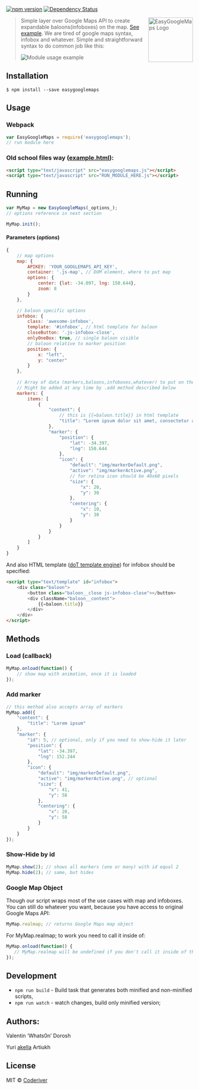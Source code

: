 
[![npm version](https://badge.fury.io/js/easygooglemaps.svg)](https://badge.fury.io/js/easygooglemaps)
[![Dependency Status][depstat-image]][depstat-url]


> <img align="right" width="120" 
     title="EasyGoogleMaps Logo"
     src="https://rawgit.com/coderiver/easygooglemaps/master/logo.svg">Simple layer over Google Maps API to create expandable baloons(infoboxes) on the map. [See example](https://coderiver.github.io/EasyGoogleMaps/example/index.html). We are tired of google maps syntax, infobox and whatever. Simple and straightforward syntax to do common job like this:
> 
> ![Module usage example](https://github.com/coderiver/easygooglemaps/raw/master/example/screenshot.png "Module usage example")

## Installation

```
$ npm install --save easygooglemaps
```

## Usage
### Webpack
```js
var EasyGoogleMaps = require('easygooglemaps');
// run module here
```
### Old school files way ([example.html](https://coderiver.github.io/EasyGoogleMaps/example/index.html)):
```html
<script type="text/javascript" src="easygooglemaps.js"></script>
<script type="text/javascript" src="RUN_MODULE_HERE.js"></script>
```
## Running
```js
var MyMap = new EasyGoogleMaps(_options_);
// options reference in next section

MyMap.init();
```


#### Parameters (_options_)
```js
{
	// map options
	map: {
		APIKEY: 'YOUR_GOOGLEMAPS_API_KEY',
		container: '.js-map', // DOM element, where to put map
		options: {
			center: {lat: -34.097, lng: 150.644},
			zoom: 8
		}
	},

	// baloon specific options
	infobox: {
		class: 'awesome-infobox',
		template: '#infobox', // html template for baloon
		closeButton: '.js-infobox-close',
		onlyOneBox: true, // single baloon visible
		// baloon relative to marker position
		position: {
			x: "left",
			y: "center"	
		}
	},
	
	// Array of data (markers,baloons,infoboxes,whatever) to put on the map
	// Might be added at any time by .add method described below
	markers: {
		items: [
			{
				"content": {
					// this is {{=baloon.title}} in html template
					"title": "Lorem ipsum dolor sit amet, consectetur adipisicing elit. Dolore, consequatur."
				},
				"marker": {
					"position": {
						"lat": -34.397,
						"lng": 150.644
					},
					"icon": {
						"default": "img/markerDefault.png",
						"active": "img/markerActive.png",
						// for retina icon should be 40x60 pixels
						"size": {
							"x": 20,
							"y": 30
						},
						"centering": {
							"x": 10,
							"y": 30
						}
					}
				}
			}
		]
	}
}
```
And also HTML template ([doT template engine](http://olado.github.io/doT/index.html)) for infobox should be specified:
```html
<script type="text/template" id="infobox">
	<div class="baloon">
		<button class="baloon__close js-infobox-close"></button>
		<div className="baloon__content">
			{{=baloon.title}}
		</div>
	</div>
</script>
```

## Methods
### Load (callback)
```js
MyMap.onload(function() {
 	// show map with animation, once it is loaded
});
```
### Add marker
```js
// this method also accepts array of markers
MyMap.add({
	"content": {
		"title": "Lorem ipsum"
	},
	"marker": {
		"id": 5, // optional, only if you need to show-hide it later
		"position": {
			"lat": -34.397,
			"lng": 152.244
		},
		"icon": {
			"default": "img/markerDefault.png",
			"active": "img/markerActive.png", // optional
			"size": {
				"x": 41,
				"y": 58
			},
			"centering": {
				"x": 20,
				"y": 58
			}
		}
	}
});
```
### Show-Hide by id
```js
MyMap.show(2); // shows all markers (one or many) with id equal 2
MyMap.hide(2); // same, but hides
```
### Google Map Object
Though our script wraps most of the use cases with map and infoboxes. You can still do whatever you want, because you have access to original Google Maps API:
```js
MyMap.realmap; // returns Google Maps map object
```
For MyMap.realmap; to work you need to call it inside of:
 ```js
MyMap.onload(function() {
 	// MyMap.realmap will be undefined if you don't call it inside of this function. 
});
```
## Development
- `npm run build` - Build task that generates both minified and non-minified scripts,
- `npm run watch` - watch changes, build only minified version;


## Authors:
Valentin ‘Whats0n’ Dorosh

Yuri [akella](http://cssing.org.ua) Artiukh

## License
MIT © [Coderiver](http://riverco.de)

[depstat-url]: https://david-dm.org/coderiver/easygooglemaps
[depstat-image]: https://david-dm.org/coderiver/easygooglemaps.svg		 